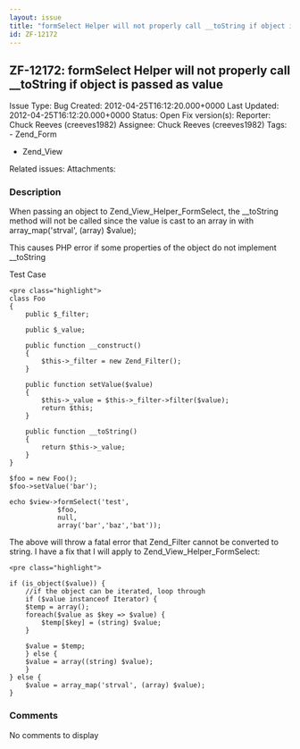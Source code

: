 ```yaml
---
layout: issue
title: "formSelect Helper will not properly call __toString if object is passed as value"
id: ZF-12172
---
```


ZF-12172: formSelect Helper will not properly call \_\_toString if object is passed as value
--------------------------------------------------------------------------------------------

 Issue Type: Bug Created: 2012-04-25T16:12:20.000+0000 Last Updated: 2012-04-25T16:12:20.000+0000 Status: Open Fix version(s): 
 Reporter:  Chuck Reeves (creeves1982)  Assignee:  Chuck Reeves (creeves1982)  Tags: - Zend\_Form
- Zend\_View
 
 Related issues: 
 Attachments: 
### Description

When passing an object to Zend\_View\_Helper\_FormSelect, the \_\_toString method will not be called since the value is cast to an array in with array\_map('strval', (array) $value);

This causes PHP error if some properties of the object do not implement \_\_toString

Test Case

 
    <pre class="highlight">
    class Foo
    {
        public $_filter;
    
        public $_value;
    
        public function __construct()
        {
            $this->_filter = new Zend_Filter();
        }
    
        public function setValue($value)
        {
            $this->_value = $this->_filter->filter($value);
            return $this;
        }
    
        public function __toString()
        {
            return $this->_value;
        }
    }
    
    $foo = new Foo();
    $foo->setValue('bar');
    
    echo $view->formSelect('test',
                $foo,
                null,
                array('bar','baz','bat'));


The above will throw a fatal error that Zend\_Filter cannot be converted to string. I have a fix that I will apply to Zend\_View\_Helper\_FormSelect:

 
    <pre class="highlight">
    
    if (is_object($value)) {
        //if the object can be iterated, loop through
        if ($value instanceof Iterator) {
        $temp = array();
        foreach($value as $key => $value) {
            $temp[$key] = (string) $value;
        }
    
        $value = $temp;
        } else {
        $value = array((string) $value);
        }
    } else {
        $value = array_map('strval', (array) $value);
    }


 

 

### Comments

No comments to display